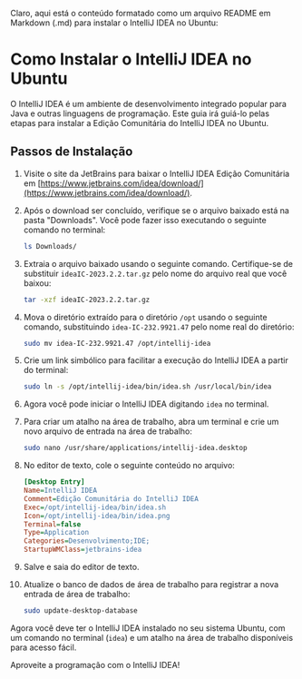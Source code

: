 Claro, aqui está o conteúdo formatado como um arquivo README em Markdown (.md) para instalar o IntelliJ IDEA no Ubuntu:

# Como Instalar o IntelliJ IDEA no Ubuntu

O IntelliJ IDEA é um ambiente de desenvolvimento integrado popular para Java e outras linguagens de programação. Este guia irá guiá-lo pelas etapas para instalar a Edição Comunitária do IntelliJ IDEA no Ubuntu.

## Passos de Instalação

1. Visite o site da JetBrains para baixar o IntelliJ IDEA Edição Comunitária em [https://www.jetbrains.com/idea/download/](https://www.jetbrains.com/idea/download/).

2. Após o download ser concluído, verifique se o arquivo baixado está na pasta "Downloads". Você pode fazer isso executando o seguinte comando no terminal:

    ```bash
    ls Downloads/
    ```

3. Extraia o arquivo baixado usando o seguinte comando. Certifique-se de substituir `ideaIC-2023.2.2.tar.gz` pelo nome do arquivo real que você baixou:

    ```bash
    tar -xzf ideaIC-2023.2.2.tar.gz
    ```

4. Mova o diretório extraído para o diretório `/opt` usando o seguinte comando, substituindo `idea-IC-232.9921.47` pelo nome real do diretório:

    ```bash
    sudo mv idea-IC-232.9921.47 /opt/intellij-idea
    ```

5. Crie um link simbólico para facilitar a execução do IntelliJ IDEA a partir do terminal:

    ```bash
    sudo ln -s /opt/intellij-idea/bin/idea.sh /usr/local/bin/idea
    ```

6. Agora você pode iniciar o IntelliJ IDEA digitando `idea` no terminal.

7. Para criar um atalho na área de trabalho, abra um terminal e crie um novo arquivo de entrada na área de trabalho:

    ```bash
    sudo nano /usr/share/applications/intellij-idea.desktop
    ```

8. No editor de texto, cole o seguinte conteúdo no arquivo:

    ```ini
    [Desktop Entry]
    Name=IntelliJ IDEA
    Comment=Edição Comunitária do IntelliJ IDEA
    Exec=/opt/intellij-idea/bin/idea.sh
    Icon=/opt/intellij-idea/bin/idea.png
    Terminal=false
    Type=Application
    Categories=Desenvolvimento;IDE;
    StartupWMClass=jetbrains-idea
    ```

9. Salve e saia do editor de texto.

10. Atualize o banco de dados de área de trabalho para registrar a nova entrada de área de trabalho:

    ```bash
    sudo update-desktop-database
    ```

Agora você deve ter o IntelliJ IDEA instalado no seu sistema Ubuntu, com um comando no terminal (`idea`) e um atalho na área de trabalho disponíveis para acesso fácil.

Aproveite a programação com o IntelliJ IDEA!
